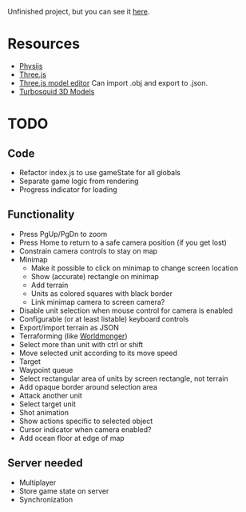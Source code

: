 Unfinished project, but you can see it [here](http://alexis.lart.no/emh/rts.git/).

# Resources
 - [Physijs](http://chandlerprall.github.io/Physijs/)
 - [Three.js](http://threejs.org/)
 - [Three.js model editor](http://threejs.org/editor/) Can import .obj and export to .json.
 - [Turbosquid 3D Models](http://www.turbosquid.com)

# TODO

## Code
 - Refactor index.js to use gameState for all globals
 - Separate game logic from rendering
 - Progress indicator for loading

## Functionality
 - Press PgUp/PgDn to zoom
 - Press Home to return to a safe camera position (if you get lost)
 - Constrain camera controls to stay on map
 - Minimap
   - Make it possible to click on minimap to change screen location
    - Show (accurate) rectangle on minimap
   - Add terrain
   - Units as colored squares with black border
   - Link minimap camera to screen camera?
 - Disable unit selection when mouse control for camera is enabled
 - Configurable (or at least listable) keyboard controls
 - Export/import terrain as JSON
 - Terraforming (like [Worldmonger](http://www.babylonjs.com/Scenes/Worldmonger/index.html))
 - Select more than unit with ctrl or shift
 - Move selected unit according to its move speed
  - Target
  - Waypoint queue
 - Select rectangular area of units by screen rectangle, not terrain
  - Add opaque border around selection area
 - Attack another unit
  - Select target unit
  - Shot animation
 - Show actions specific to selected object
 - Cursor indicator when camera enabled?
 - Add ocean floor at edge of map

## Server needed
 - Multiplayer
  - Store game state on server
  - Synchronization
